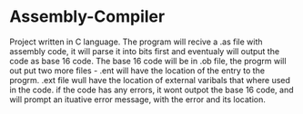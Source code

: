 # Assembly-Compiler
Project written in C language. 
The program will recive a .as file with assembly code, 
it will parse it into bits first and 
eventualy will output the code as base 16 code. The base 16 code will be in .ob file,
the progrm will out put two more files - .ent will have the location of the entry to the progrm.
.ext file wull have the location of external varibals that where used in the code.
if the code has any errors, it wont outpot the base 16 code, 
and will prompt an ituative error message,
with the error and its location.
